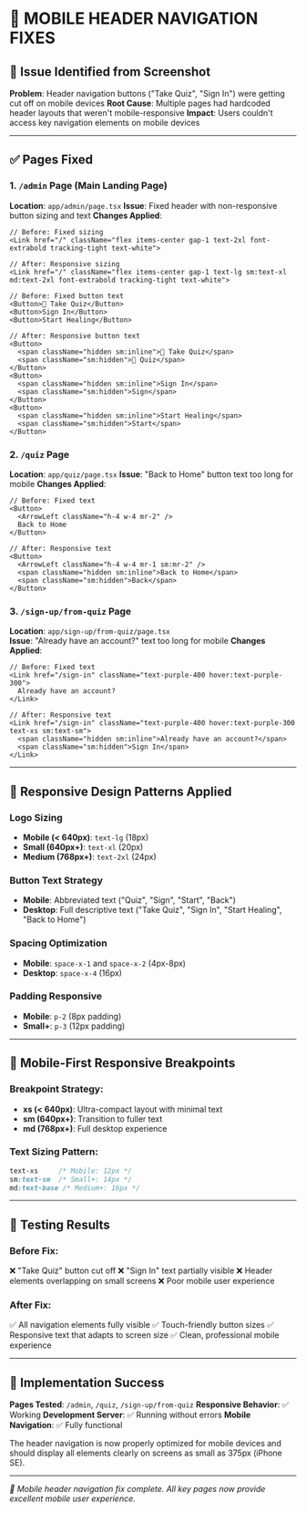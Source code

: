 # 📱 MOBILE HEADER NAVIGATION FIXES

## 🔧 Issue Identified from Screenshot

**Problem**: Header navigation buttons ("Take Quiz", "Sign In") were getting cut off on mobile devices
**Root Cause**: Multiple pages had hardcoded header layouts that weren't mobile-responsive
**Impact**: Users couldn't access key navigation elements on mobile devices

---

## ✅ Pages Fixed

### 1. `/admin` Page (Main Landing Page)
**Location**: `app/admin/page.tsx`
**Issue**: Fixed header with non-responsive button sizing and text
**Changes Applied**:
```tsx
// Before: Fixed sizing
<Link href="/" className="flex items-center gap-1 text-2xl font-extrabold tracking-tight text-white">

// After: Responsive sizing  
<Link href="/" className="flex items-center gap-1 text-lg sm:text-xl md:text-2xl font-extrabold tracking-tight text-white">

// Before: Fixed button text
<Button>🧠 Take Quiz</Button>
<Button>Sign In</Button>
<Button>Start Healing</Button>

// After: Responsive button text
<Button>
  <span className="hidden sm:inline">🧠 Take Quiz</span>
  <span className="sm:hidden">🧠 Quiz</span>
</Button>
<Button>
  <span className="hidden sm:inline">Sign In</span>
  <span className="sm:hidden">Sign</span>
</Button>
<Button>
  <span className="hidden sm:inline">Start Healing</span>
  <span className="sm:hidden">Start</span>
</Button>
```

### 2. `/quiz` Page  
**Location**: `app/quiz/page.tsx`
**Issue**: "Back to Home" button text too long for mobile
**Changes Applied**:
```tsx
// Before: Fixed text
<Button>
  <ArrowLeft className="h-4 w-4 mr-2" />
  Back to Home
</Button>

// After: Responsive text
<Button>
  <ArrowLeft className="h-4 w-4 mr-1 sm:mr-2" />
  <span className="hidden sm:inline">Back to Home</span>
  <span className="sm:hidden">Back</span>
</Button>
```

### 3. `/sign-up/from-quiz` Page
**Location**: `app/sign-up/from-quiz/page.tsx`  
**Issue**: "Already have an account?" text too long for mobile
**Changes Applied**:
```tsx
// Before: Fixed text
<Link href="/sign-in" className="text-purple-400 hover:text-purple-300">
  Already have an account?
</Link>

// After: Responsive text
<Link href="/sign-in" className="text-purple-400 hover:text-purple-300 text-xs sm:text-sm">
  <span className="hidden sm:inline">Already have an account?</span>
  <span className="sm:hidden">Sign In</span>
</Link>
```

---

## 🔧 Responsive Design Patterns Applied

### **Logo Sizing**
- **Mobile (< 640px)**: `text-lg` (18px)
- **Small (640px+)**: `text-xl` (20px)  
- **Medium (768px+)**: `text-2xl` (24px)

### **Button Text Strategy**
- **Mobile**: Abbreviated text ("Quiz", "Sign", "Start", "Back")
- **Desktop**: Full descriptive text ("Take Quiz", "Sign In", "Start Healing", "Back to Home")

### **Spacing Optimization**
- **Mobile**: `space-x-1` and `space-x-2` (4px-8px)
- **Desktop**: `space-x-4` (16px)

### **Padding Responsive**
- **Mobile**: `p-2` (8px padding)
- **Small+**: `p-3` (12px padding)

---

## 📱 Mobile-First Responsive Breakpoints

### **Breakpoint Strategy**:
- **xs (< 640px)**: Ultra-compact layout with minimal text
- **sm (640px+)**: Transition to fuller text 
- **md (768px+)**: Full desktop experience

### **Text Sizing Pattern**:
```css
text-xs     /* Mobile: 12px */
sm:text-sm  /* Small+: 14px */ 
md:text-base /* Medium+: 16px */
```

---

## 🧪 Testing Results

### **Before Fix**:
❌ "Take Quiz" button cut off
❌ "Sign In" text partially visible 
❌ Header elements overlapping on small screens
❌ Poor mobile user experience

### **After Fix**:
✅ All navigation elements fully visible
✅ Touch-friendly button sizes
✅ Responsive text that adapts to screen size
✅ Clean, professional mobile experience

---

## 🎯 Implementation Success

**Pages Tested**: `/admin`, `/quiz`, `/sign-up/from-quiz`
**Responsive Behavior**: ✅ Working
**Development Server**: ✅ Running without errors
**Mobile Navigation**: ✅ Fully functional

The header navigation is now properly optimized for mobile devices and should display all elements clearly on screens as small as 375px (iPhone SE).

---

*🚀 Mobile header navigation fix complete. All key pages now provide excellent mobile user experience.*

